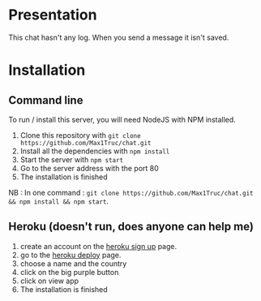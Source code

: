 # Presentation

This chat hasn't any log. When you send a message it isn't saved.

# Installation

## Command line

To run / install this server, you will need NodeJS with NPM installed.
1. Clone this repository with ```git clone https://github.com/Max1Truc/chat.git```
2. Install all the dependencies with ```npm install```
3. Start the server with ```npm start```
4. Go to the server address with the port 80
5. The installation is finished

NB : In one command : ```git clone https://github.com/Max1Truc/chat.git && npm install && npm start```.

## Heroku (doesn't run, does anyone can help me)

1. create an account on the [heroku sign up](https://heroku.com/signup) page.
2. go to the [heroku deploy](https://heroku.com/deploy) page.
3. choose a name and the country
4. click on the big purple button
5. click on view app
6. The installation is finished
